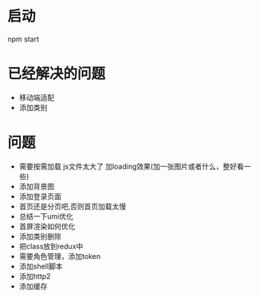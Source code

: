 # 启动
npm start


# 已经解决的问题
- 移动端适配
- 添加类别
# 问题
- 需要按需加载 js文件太大了 加loading效果(加一张图片或者什么，整好看一些)
- 添加背景图
- 添加登录页面
- 首页还是分页吧,否则首页加载太慢
- 总结一下umi优化
- 首屏渲染如何优化
- 添加类别删除
- 把class放到redux中
- 需要角色管理，添加token
- 添加shell脚本
- 添加http2
- 添加缓存
